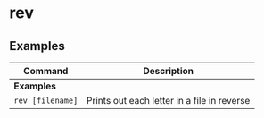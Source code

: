 # rev

## Examples

| **Command**   | **Description**   | 
| --------------|-------------------|
| **Examples** |
| `rev [filename]` | Prints out each letter in a file in reverse |